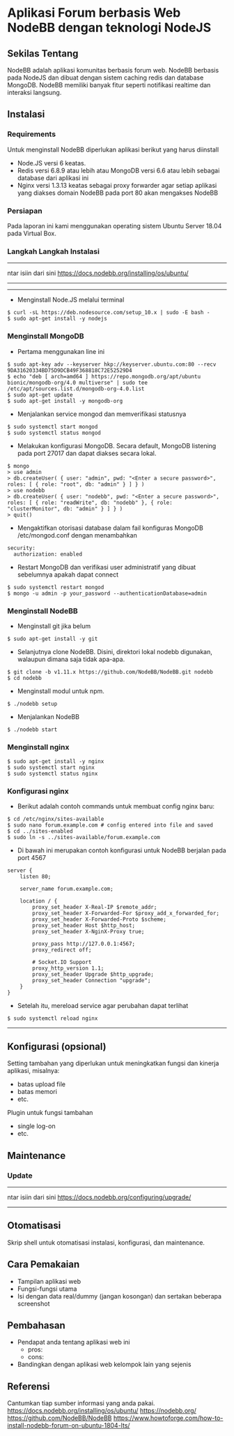 # Aplikasi Forum berbasis Web NodeBB dengan teknologi NodeJS


## Sekilas Tentang

NodeBB adalah aplikasi komunitas berbasis forum web. NodeBB berbasis pada NodeJS dan dibuat dengan sistem caching redis dan database MongoDB. NodeBB memiliki banyak fitur seperti notifikasi realtime dan interaksi langsung.

## Instalasi

### Requirements

Untuk menginstall NodeBB diperlukan aplikasi berikut yang harus diinstall
- Node.JS versi 6 keatas.
- Redis versi 6.8.9 atau lebih atau MongoDB versi 6.6 atau lebih sebagai database dari aplikasi ini
- Nginx versi 1.3.13 keatas sebagai proxy forwarder agar setiap aplikasi yang diakses domain NodeBB pada port 80 akan mengakses NodeBB

### Persiapan

Pada laporan ini kami menggunakan operating sistem Ubuntu Server 18.04 pada Virtual Box.

### Langkah Langkah Instalasi
***
ntar isiin dari sini
https://docs.nodebb.org/installing/os/ubuntu/
***

***
- Menginstall Node.JS melalui terminal
```
$ curl -sL https://deb.nodesource.com/setup_10.x | sudo -E bash -
$ sudo apt-get install -y nodejs
```
### Menginstall MongoDB
- Pertama menggunakan line ini
```
$ sudo apt-key adv --keyserver hkp://keyserver.ubuntu.com:80 --recv 9DA31620334BD75D9DCB49F368818C72E52529D4
$ echo "deb [ arch=amd64 ] https://repo.mongodb.org/apt/ubuntu bionic/mongodb-org/4.0 multiverse" | sudo tee /etc/apt/sources.list.d/mongodb-org-4.0.list
$ sudo apt-get update
$ sudo apt-get install -y mongodb-org
```

- Menjalankan service mongod dan memverifikasi statusnya
```
$ sudo systemctl start mongod
$ sudo systemctl status mongod
```

- Melakukan konfigurasi MongoDB. Secara default, MongoDB listening pada port 27017 dan dapat diakses secara lokal.
```
$ mongo
> use admin
> db.createUser( { user: "admin", pwd: "<Enter a secure password>", roles: [ { role: "root", db: "admin" } ] } )
> use nodebb
> db.createUser( { user: "nodebb", pwd: "<Enter a secure password>", roles: [ { role: "readWrite", db: "nodebb" }, { role: "clusterMonitor", db: "admin" } ] } )
> quit()
```
	
- Mengaktifkan otorisasi database dalam fail konfiguras MongoDB /etc/mongod.conf dengan menambahkan 
```
security:
  authorization: enabled
```

- Restart MongoDB dan verifikasi user administratif yang dibuat sebelumnya apakah dapat connect
```
$ sudo systemctl restart mongod
$ mongo -u admin -p your_password --authenticationDatabase=admin
```

### Menginstall NodeBB
- Menginstall git jika belum
```
$ sudo apt-get install -y git
```
- Selanjutnya clone NodeBB. Disini, direktori lokal nodebb digunakan, walaupun dimana saja tidak apa-apa.
```
$ git clone -b v1.11.x https://github.com/NodeBB/NodeBB.git nodebb
$ cd nodebb
```
- Menginstall modul untuk npm.
```
$ ./nodebb setup
```
- Menjalankan NodeBB
```
$ ./nodebb start

```

### Menginstall nginx
```
$ sudo apt-get install -y nginx
$ sudo systemctl start nginx
$ sudo systemctl status nginx
```

### Konfigurasi nginx
- Berikut adalah contoh commands untuk membuat config nginx baru:
```
$ cd /etc/nginx/sites-available
$ sudo nano forum.example.com # config entered into file and saved
$ cd ../sites-enabled
$ sudo ln -s ../sites-available/forum.example.com
```

- Di bawah ini merupakan contoh konfigurasi untuk NodeBB berjalan pada port 4567
```
server {
    listen 80;

    server_name forum.example.com;

    location / {
        proxy_set_header X-Real-IP $remote_addr;
        proxy_set_header X-Forwarded-For $proxy_add_x_forwarded_for;
        proxy_set_header X-Forwarded-Proto $scheme;
        proxy_set_header Host $http_host;
        proxy_set_header X-NginX-Proxy true;

        proxy_pass http://127.0.0.1:4567;
        proxy_redirect off;

        # Socket.IO Support
        proxy_http_version 1.1;
        proxy_set_header Upgrade $http_upgrade;
        proxy_set_header Connection "upgrade";
    }
}
```

- Setelah itu, mereload service agar perubahan dapat terlihat
```
$ sudo systemctl reload nginx
```
***


## Konfigurasi (opsional)

Setting tambahan yang diperlukan untuk meningkatkan fungsi dan kinerja aplikasi, misalnya:
- batas upload file
- batas memori
- etc.

Plugin untuk fungsi tambahan
- single log-on
- etc.


##  Maintenance

### Update
***
ntar isiin dari sini
https://docs.nodebb.org/configuring/upgrade/
***


## Otomatisasi

Skrip shell untuk otomatisasi instalasi, konfigurasi, dan maintenance.


## Cara Pemakaian

- Tampilan aplikasi web
- Fungsi-fungsi utama
- Isi dengan data real/dummy (jangan kosongan) dan sertakan beberapa screenshot


## Pembahasan

- Pendapat anda tentang aplikasi web ini
	- pros:
	- cons:
- Bandingkan dengan aplikasi web kelompok lain yang sejenis


## Referensi

Cantumkan tiap sumber informasi yang anda pakai.
https://docs.nodebb.org/installing/os/ubuntu/
https://nodebb.org/
https://github.com/NodeBB/NodeBB
https://www.howtoforge.com/how-to-install-nodebb-forum-on-ubuntu-1804-lts/
